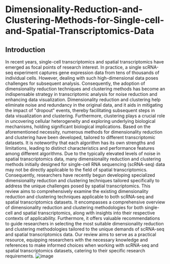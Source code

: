 # Dimensionality-Reduction-and-Clustering-Methods-for-Single-cell-and-Spatial-Transcriptomics-Data
## Introduction
In recent years, single-cell transcriptomics and spatial transcriptomics have emerged as focal points of research interest. In practice, a single scRNA-seq experiment captures gene expression data from tens of thousands of individual cells. However, dealing with such high-dimensional data poses challenges for subsequent analysis.
Consequently, the adoption of dimensionality reduction techniques and clustering methods has become an indispensable strategy in transcriptomic analysis for noise reduction and enhancing data visualization. Dimensionality reduction and clustering help eliminate noise and redundancy in the original data, and it aids in mitigating the impact of "dropout" events, thereby facilitating subsequent steps in data visualization and clustering. Furthermore, clustering plays a crucial role in uncovering cellular heterogeneity and exploring underlying biological mechanisms, holding significant biological implications. Based on the aforementioned necessity, numerous methods for dimensionality reduction and clustering have been developed, tailored to different transcriptomic datasets.
It is noteworthy that each algorithm has its own strengths and limitations, leading to distinct characteristics and performance features among different algorithms. Due to the typically elevated levels of noise in spatial transcriptomics data, many dimensionality reduction and clustering methods initially designed for single-cell RNA sequencing (scRNA-seq) data may not be directly applicable to the field of spatial transcriptomics. Consequently, researchers have recently begun developing specialized dimensionality reduction and clustering techniques tailored specifically to address the unique challenges posed by spatial transcriptomics.
This review aims to comprehensively examine the existing dimensionality reduction and clustering techniques applicable to both scRNA-seq and spatial transcriptomics datasets. It encompasses a comprehensive overview of dimensionality reduction and clustering methodologies for both single-cell and spatial transcriptomics, along with insights into their respective contexts of applicability. Furthermore, it offers valuable recommendations to guide researchers in selecting the most suitable dimensionality reduction and clustering methodologies tailored to the unique demands of scRNA-seq and spatial transcriptomics data. Our review aims to serve as a practical resource, equipping researchers with the necessary knowledge and references to make informed choices when working with scRNA-seq and spatial transcriptomics datasets, catering to their specific research requirements.
![image](https://github.com/YidiSun626/Dimensionality-Reduction-and-Clustering-Methods-for-Single-cell-and-Spatial-Transcriptomics-Data/blob/main/image/review_figure1.png)
